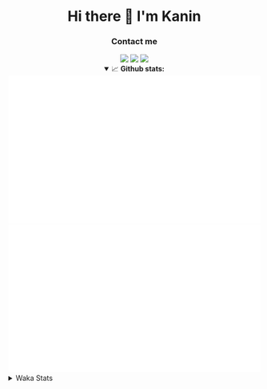 <div align="center">
 <h1>Hi there 👋 I'm Kanin</h1>
 <h3>Contact me</h3>
 <a href="mailto:im@kanin.dev"><img src="https://img.shields.io/badge/gmail-%23D14836.svg?&style=for-the-badge&logo=gmail&logoColor=white"/></a>
 <a href="https://twitter.com/KaninDev"><img src="https://img.shields.io/badge/twitter-%231DA1F2.svg?&style=for-the-badge&logo=twitter&logoColor=white"/></a>
 <a href="https://www.linkedin.com/in/KaninDev"><img src="https://img.shields.io/badge/linkedin-%230077B5.svg?&style=for-the-badge&logo=linkedin&logoColor=white"/></a>
<details open>
  <summary>📈 <b>Github stats:</b></summary>
  <img src="https://github.com/Kanin/Kanin/blob/master/scripts/GitHubStats/generated/overview.svg"/>
  <img src="https://github.com/Kanin/Kanin/blob/master/scripts/GitHubStats/generated/languages.svg"/>
</details>
</div>

<details>
 <summary>Waka Stats</summary>

<!--START_SECTION:waka-->
![Code Time](http://img.shields.io/badge/Code%20Time-1%2C891%20hrs%2017%20mins-blue)

![Profile Views](http://img.shields.io/badge/Profile%20Views-0-blue)

![Lines of code](https://img.shields.io/badge/From%20Hello%20World%20I%27ve%20Written-26%20Thousand%20lines%20of%20code-blue)

**🐱 My GitHub Data** 

> 🏆 7 Contributions in the Year 2023
 > 
> 📦 96.7 kB Used in GitHub's Storage 
 > 
> 🚫 Not Opted to Hire
 > 
> 📜 18 Public Repositories 
 > 
> 🔑 9 Private Repositories  
 > 
**I'm a Night 🦉** 

```text
🌞 Morning    53 commits     ███░░░░░░░░░░░░░░░░░░░░░░   15.19% 
🌆 Daytime    53 commits     ███░░░░░░░░░░░░░░░░░░░░░░   15.19% 
🌃 Evening    98 commits     ███████░░░░░░░░░░░░░░░░░░   28.08% 
🌙 Night      145 commits    ██████████░░░░░░░░░░░░░░░   41.55%

```
📅 **I'm Most Productive on Sunday** 

```text
Monday       44 commits     ███░░░░░░░░░░░░░░░░░░░░░░   12.61% 
Tuesday      30 commits     ██░░░░░░░░░░░░░░░░░░░░░░░   8.6% 
Wednesday    41 commits     ███░░░░░░░░░░░░░░░░░░░░░░   11.75% 
Thursday     34 commits     ██░░░░░░░░░░░░░░░░░░░░░░░   9.74% 
Friday       29 commits     ██░░░░░░░░░░░░░░░░░░░░░░░   8.31% 
Saturday     49 commits     ███░░░░░░░░░░░░░░░░░░░░░░   14.04% 
Sunday       122 commits    ████████░░░░░░░░░░░░░░░░░   34.96%

```


📊 **This Week I Spent My Time On** 

```text
⌚︎ Time Zone: America/New_York

💬 Programming Languages: 
Python                   0 secs              █████████████████████████   100.0%

🔥 Editors: 
PyCharm                  0 secs              █████████████████████████   100.0%

🐱‍💻 Projects: 
Bot                      0 secs              █████████████████████████   100.0%

💻 Operating System: 
Windows                  0 secs              █████████████████████████   100.0%

```

**I Mostly Code in Python** 

```text
Python                   24 repos            ██████████████████░░░░░░░   72.73% 
JavaScript               3 repos             ██░░░░░░░░░░░░░░░░░░░░░░░   9.09% 
Java                     3 repos             ██░░░░░░░░░░░░░░░░░░░░░░░   9.09% 
Kotlin                   2 repos             █░░░░░░░░░░░░░░░░░░░░░░░░   6.06% 
HTML                     1 repo              ░░░░░░░░░░░░░░░░░░░░░░░░░   3.03%

```


**Timeline**

![Chart not found](https://raw.githubusercontent.com/Kanin/Kanin/master/charts/bar_graph.png) 


 Last Updated on 22/01/2023 13:08:26 UTC
<!--END_SECTION:waka-->
</details>
